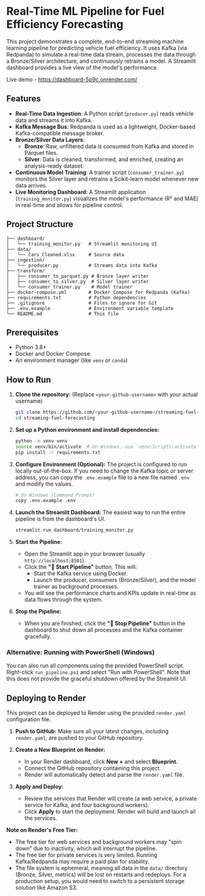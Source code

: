 # Real-Time ML Pipeline for Fuel Efficiency Forecasting

This project demonstrates a complete, end-to-end streaming machine learning pipeline for predicting vehicle fuel efficiency. It uses Kafka (via Redpanda) to simulate a real-time data stream, processes the data through a Bronze/Silver architecture, and continuously retrains a model. A Streamlit dashboard provides a live view of the model's performance.

Live demo - https://dashboard-5p9c.onrender.com/
## Features

- **Real-Time Data Ingestion**: A Python script (`producer.py`) reads vehicle data and streams it into Kafka.
- **Kafka Message Bus**: Redpanda is used as a lightweight, Docker-based Kafka-compatible message broker.
- **Bronze/Silver Data Layers**:
  - **Bronze**: Raw, unfiltered data is consumed from Kafka and stored in Parquet files.
  - **Silver**: Data is cleaned, transformed, and enriched, creating an analysis-ready dataset.
- **Continuous Model Training**: A trainer script (`consumer_trainer.py`) monitors the Silver layer and retrains a Scikit-learn model whenever new data arrives.
- **Live Monitoring Dashboard**: A Streamlit application (`training_monitor.py`) visualizes the model's performance (R² and MAE) in real-time and allows for pipeline control.

## Project Structure

```
├── dashboard/
│   └── training_monitor.py   # Streamlit monitoring UI
├── data/
│   └── Cars_Cleaned.xlsx     # Source data
├── ingestion/
│   └── producer.py           # Streams data into Kafka
├── transform/
│   ├── consumer_to_parquet.py # Bronze layer writer
│   ├── consumer_to_silver.py  # Silver layer writer
│   └── consumer_trainer.py    # Model trainer
├── docker-compose.yml        # Docker Compose for Redpanda (Kafka)
├── requirements.txt          # Python dependencies
├── .gitignore                # Files to ignore for Git
├── .env.example              # Environment variable template
└── README.md                 # This file
```

## Prerequisites

- Python 3.8+
- Docker and Docker Compose
- An environment manager (like `venv` or `conda`)


## How to Run

1.  **Clone the repository:** (Replace `<your-github-username>` with your actual username)
    ```bash
    git clone https://github.com/<your-github-username>/streaming-fuel-forecasting.git
    cd streaming-fuel-forecasting
    ```

2.  **Set up a Python environment and install dependencies:**
    ```bash
    python -m venv venv
    source venv/bin/activate  # On Windows, use `venv\Scripts\activate`
    pip install -r requirements.txt
    ```

3.  **Configure Environment (Optional):**
    The project is configured to run locally out-of-the-box. If you need to change the Kafka topic or server address, you can copy the `.env.example` file to a new file named `.env` and modify the values.
    ```bash
    # On Windows (Command Prompt)
    copy .env.example .env
    ```
3.  **Launch the Streamlit Dashboard:**
    The easiest way to run the entire pipeline is from the dashboard's UI.
    ```bash
    streamlit run dashboard/training_monitor.py
    ```

4.  **Start the Pipeline:**
    - Open the Streamlit app in your browser (usually `http://localhost:8501`).
    - Click the **"🚀 Start Pipeline"** button. This will:
      - Start the Kafka service using Docker.
      - Launch the producer, consumers (Bronze/Silver), and the model trainer as background processes.
    - You will see the performance charts and KPIs update in real-time as data flows through the system.

5.  **Stop the Pipeline:**
    - When you are finished, click the **"🛑 Stop Pipeline"** button in the dashboard to shut down all processes and the Kafka container gracefully.

### Alternative: Running with PowerShell (Windows)

You can also run all components using the provided PowerShell script. Right-click `run_pipeline.ps1` and select "Run with PowerShell". Note that this does not provide the graceful shutdown offered by the Streamlit UI.

## Deploying to Render

This project can be deployed to Render using the provided `render.yaml` configuration file.

1.  **Push to GitHub:** Make sure all your latest changes, including `render.yaml`, are pushed to your GitHub repository.

2.  **Create a New Blueprint on Render:**
    - In your Render dashboard, click **New +** and select **Blueprint**.
    - Connect the GitHub repository containing this project.
    - Render will automatically detect and parse the `render.yaml` file.

3.  **Apply and Deploy:**
    - Review the services that Render will create (a web service, a private service for Kafka, and four background workers).
    - Click **Apply** to start the deployment. Render will build and launch all the services.

**Note on Render's Free Tier:**
- The free tier for web services and background workers may "spin down" due to inactivity, which will interrupt the pipeline.
- The free tier for private services is very limited. Running Kafka/Redpanda may require a paid plan for stability.
- The file system is ephemeral, meaning all data in the `data/` directory (Bronze, Silver, metrics) will be lost on restarts and redeploys. For a production setup, you would need to switch to a persistent storage solution like Amazon S3.
